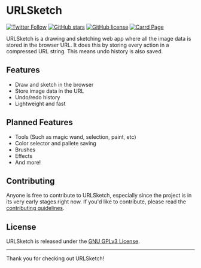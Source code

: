 # URLSketch

[![Twitter Follow](https://img.shields.io/twitter/follow/dogeiscut?style=social)](https://twitter.com/dogeiscut)
[![GitHub stars](https://img.shields.io/github/stars/dogeiscut/URLSketch?style=social)](https://github.com/dogeiscut/URLSketch/stargazers)
[![GitHub license](https://img.shields.io/github/license/dogeiscut/URLSketch)](https://github.com/dogeiscut/URLSketch/blob/master/LICENSE)
[![Carrd Page](https://img.shields.io/badge/Carrd%20Page-Visit%20site-pink)](https://dogeiscut.carrd.co/)

URLSketch is a drawing and sketching web app where all the image data is stored in the browser URL. It does this by storing every action in a compressed URL string. This means undo history is also saved. 

## Features

- Draw and sketch in the browser
- Store image data in the URL
- Undo/redo history
- Lightweight and fast

## Planned Features

- Tools (Such as magic wand, selection, paint, etc)
- Color selector and pallete saving
- Brushes
- Effects
- And more!

## Contributing

Anyone is free to contribute to URLSketch, especially since the project is in its very early stages right now. If you'd like to contribute, please read the [contributing guidelines](https://github.com/dogeiscut/URLSketch/blob/master/CONTRIBUTING.md).

## License

URLSketch is released under the [GNU GPLv3 License](https://github.com/dogeiscut/URLSketch/blob/master/LICENSE).

---

Thank you for checking out URLSketch!
